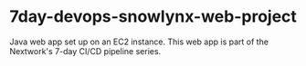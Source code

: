 # 7day-devops-snowlynx-web-project
Java web app set up on an EC2 instance. This web app is part of the Nextwork's 7-day CI/CD pipeline series.
